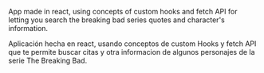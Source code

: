 App made in react, using concepts of custom hooks and fetch API for letting you search the breaking bad series quotes and character's information.

Aplicación hecha en react, usando conceptos de custom Hooks y fetch API que te permite buscar citas y otra informacion de algunos personajes de la serie The Breaking Bad.
